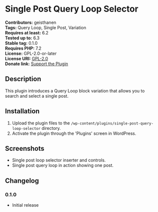# Single Post Query Loop Selector

**Contributors:** geisthanen  
**Tags:** Query Loop, Single Post, Variation  
**Requires at least:** 6.2  
**Tested up to:** 6.3  
**Stable tag:** 0.1.0  
**Requires PHP:** 7.2  
**License:** GPL-2.0-or-later  
**License URI:** [GPL-2.0](https://www.gnu.org/licenses/gpl-2.0.html)  
**Donate link:** [Support the Plugin](https://paypal.me/creativeandrewdev)

## Description

This plugin introduces a Query Loop block variation that allows you to search and select a single post.

## Installation

1. Upload the plugin files to the `/wp-content/plugins/single-post-query-loop-selector` directory.
2. Activate the plugin through the 'Plugins' screen in WordPress.

## Screenshots

- Single post loop selector inserter and controls.
- Single post query loop in action showing one post.

## Changelog

### 0.1.0

- Initial release
